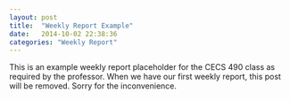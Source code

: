 ```yaml
---
layout: post
title:  "Weekly Report Example"
date:   2014-10-02 22:38:36
categories: "Weekly Report"
---
```

This is an example weekly report placeholder for the CECS 490 class as required by the professor. When we have our first weekly report, this post will be removed. Sorry for the inconvenience.